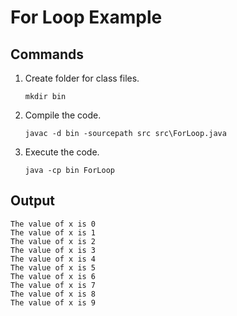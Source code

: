 
# For Loop Example

## Commands
1. Create folder for class files.
	```
	mkdir bin
	```
2. Compile the code.
	```
	javac -d bin -sourcepath src src\ForLoop.java
	```
3. Execute the code.
	```
	java -cp bin ForLoop
	```

## Output
```
The value of x is 0
The value of x is 1
The value of x is 2
The value of x is 3
The value of x is 4
The value of x is 5
The value of x is 6
The value of x is 7
The value of x is 8
The value of x is 9
```

